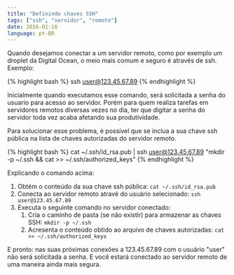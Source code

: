 ```yaml
---
title: "Definindo chaves SSH"
tags: ["ssh", "servidor", "remoto"]
date: 2016-01-16
language: pt-BR
---
```


Quando desejamos conectar a um servidor remoto, como por exemplo um droplet da
Digital Ocean, o meio mais comum e seguro é através de ssh. Exemplo:

{% highlight bash %}
  ssh user@123.45.67.89
{% endhighlight %}

Inicialmente quando executamos esse comando, será solicitada a senha do usuario
para acesso ao servidor. Porém para quem realiza tarefas em servidores remotos
diversas vezes no dia, ter que digitar a senha do servidor toda vez acaba
afetando sua produtividade.

Para solucionar esse problema, é possível que se inclua a sua chave ssh pública
na lista de chaves autorizadas do servidor remoto.

{% highlight bash %}
  cat ~/.ssh/id_rsa.pub | ssh user@123.45.67.89 "mkdir -p ~/.ssh && cat >> ~/.ssh/authorized_keys"
{% endhighlight %}

Explicando o comando acima:

1. Obtém o conteúdo da sua chave ssh pública: ``cat ~/.ssh/id_rsa.pub``
2. Conecta ao servidor remoto atravé do usuário selecionado:
``ssh user@123.45.67.89``
3. Executa o seguinte comando no servidor conectado:
    1. Cria o caminho de pasta (se não existir) para armazenar as chaves SSH:
    ``mkdir -p ~/.ssh``
    2. Acresenta o conteúdo obtido ao arquivo de chaves autorizadas:
    ``cat >> ~/.ssh/authorized_keys``

E pronto: nas suas próximas conexões a 123.45.67.89 com o usuário "user" não
será solicitada a senha. E você estará conectado ao servidor remoto de uma
maneira ainda mais segura.

